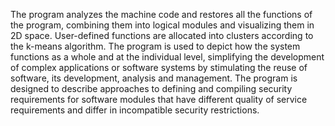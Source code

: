 The program analyzes the machine code and restores all the functions of the program, combining them into logical modules and visualizing them in 2D space. User-defined functions are allocated into clusters according to the k-means algorithm. The program is used to depict how the system functions as a whole and at the individual level, simplifying the development of complex applications or software systems by stimulating the reuse of software, its development, analysis and management. The program is designed to describe approaches to defining and compiling security requirements for software modules that have different quality of service requirements and differ in incompatible security restrictions.

